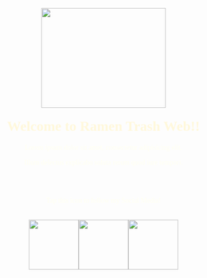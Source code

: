 <!DOCTYPE html>
<html lang="en">
<head>
    <meta charset="UTF-8">
    <meta http-equiv="X-UA-Compatible" content="IE=edge">
    <meta name="viewport" content="width=device-width, initial-scale=1.0">
    
<style>
    body {
        background-image: url(https://wallpaperaccess.com/full/1719750.png);
        background-size: cover;
        font-family: 'Silkscreen', cursive;

    }

    p {
        text-align: center;
        color: ivory;
    }

    h1 {
        text-align: center;
        color: cornsilk;

    }


    .profile {
        width:100%;
        height: 100px;
        display:flex;
        align-items:center;
        justify-content: center;
    }

    a {
        text-align: center;
    }

    
    
    

</style>
<body>
    <br>
  <div class="profile">
   <img src="https://media.discordapp.net/attachments/866532846678966323/1008173034043101214/20220814_073646.png?width=840&height=472" width="250" height="200">
   </div>
   <br>
   <br>

   <h1>Welcome to Ramen Trash Web!!</h1>
   
<p>Lorem ipsum dolor sit amet, consectetur adipisicing elit.</p>
<p>Illum delectus explicabo soluta rerum quod iure tempori.</p>
<br>
<br>
<p>Tap this icon to follow my Social Media!</p>
<br>

<div class="profile">
<a href="https://www.instagram.com/ramenntrash._/">
    <img src="https://media.discordapp.net/attachments/866532846678966323/1008191272181301278/147-1473367_megumin-pixel-megumin-removebg-preview.png?width=446&height=473" width="100" height="100">
</a>
<a href="https://www.youtube.com/channel/UCZKXUJgnEV7mvTyYnS8pM2A">
    <img src="https://media.discordapp.net/attachments/1000403214920847530/1008217957299671160/4b0ae80a7cea80b700f465717d97fe4f-removebg-preview.png" width="100" height="100">
</a>
<a href="https://www.tiktok.com/@ramenntrash._">
    <img src="https://media.discordapp.net/attachments/1000403214920847530/1008261246459588699/20220814_132905.png?width=473&height=473" width="100" height="100">
</a>
</div>



</body>
</html>
